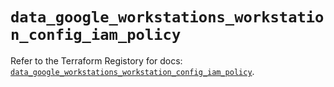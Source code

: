 # `data_google_workstations_workstation_config_iam_policy`

Refer to the Terraform Registory for docs: [`data_google_workstations_workstation_config_iam_policy`](https://registry.terraform.io/providers/hashicorp/google-beta/5.29.0/docs/data-sources/google_workstations_workstation_config_iam_policy).
